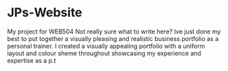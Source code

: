 # JPs-Website
My project for WEB504
Not really sure what to write here?
Ive just done my best to put together a visually pleasing and realistic business portfolio as a personal trainer. 
I created a visually appealing portfolio with a uniform layout and colour sheme throughout showcasing my experience and expertise as a p.t
